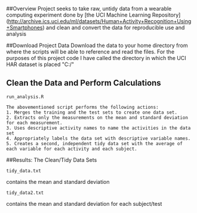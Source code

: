 

##Overview
Project seeks to take raw, untidy data from a wearable computing experiment done by [the UCI Machine Learning Repository] (http://archive.ics.uci.edu/ml/datasets/Human+Activity+Recognition+Using+Smartphones) and clean and convert the data for reproducible use and analysis

##Download Project Data
Download the data to your home directory from where the scripts will be able to reference and read the files.
For the purposes of this project code I have called the directory in which the UCI HAR dataset is placed "C:/"

## Clean the Data and Perform Calculations

```
run_analysis.R
```
    The abovementioned script performs the following actions:
    1. Merges the training and the test sets to create one data set.
    2. Extracts only the measurements on the mean and standard deviation for each measurement. 
    3. Uses descriptive activity names to name the activities in the data set
    4. Appropriately labels the data set with descriptive variable names. 
    5. Creates a second, independent tidy data set with the average of each variable for each activity and each subject.

##Results: The Clean/Tidy Data Sets
```
tidy_data.txt
```
contains the mean and standard deviation

```
tidy_data2.txt 
```
contains the mean and standard deviation for each subject/test

